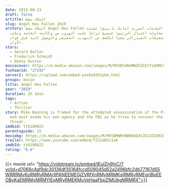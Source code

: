 ```yaml
---
date: 2019-08-23
draft: false
artitle: الملاك سقط
slug: Angel Has Fallen 2019
arstory: الملاك سقط Angel Has Fallen عميل الخدمات السرية (مايك بانينج) يُشتبَه
  به في محاولة اغتيال الرئيس؛ فيصبح لزامًا عليه الهروب من وكالته الخاصة ومكتب
  التحقيقات الفيدرالي سعيًا للكشف عن التهديد الحقيقي والوصول إليه قبل فوات
  الآوان.
stars:
  - Gerard Butler
  - Frederick Schmidt
  - Danny Huston
moviecover: https://m.media-amazon.com/images/M/MV5BYmRmMWZhZGItYzA4MC00ZDYyLWE0OTMtYmM0MWRiN2Q4NGU2XkEyXkFqcGdeQXVyMjMxOTE0ODA@._V1_FMjpg_UY864_.jpg
fushaarid: "27192"
server2: https://uqload.com/embed-yox8o928tphm.html
groups: movie
title: Angel Has Fallen
year: "2019"
duration: 2h 1min
tags:
  - Action
  - Thriller
story: Mike Banning is framed for the attempted assassination of the President
  and must evade his own agency and the FBI as he tries to uncover the real
  threat.
imdbid: tt6189022
parentsguide: 15
moviebg: https://m.media-amazon.com/images/M/MV5BMWRhNWNhODAtZGI4ZS00ZmIyLTk4MWQtNWE4ZGVmYzAzZGZmXkEyXkFqcGdeQXVyNzgxMzc3OTc@._V1_SX1777_CR0,0,1777,747_AL_.jpg
trailer: https://www.youtube.com/embed/TZJim02z1aA
imdbId: tt6189022
rating: "6.6"
---
```


{{< movie url= "https://vidstream.to/embed/IEuIZn9InC/?vclid=d7068c4af9dc30136df35164fccd509045d52a2496bfc2db77167d55WRRRMvKoRMRyRMArlIPANEEMEGjZVRfXnRMyMRMKsiRMRyRMEgrIBpEEOByKaEMRMyMRMYlEqMRyRMEKMuVeHaaFbpZlMUbgMRMRX">}}
